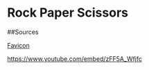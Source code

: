 # Rock Paper Scissors
##Sources

[Favicon](https://www.flaticon.com/free-icon/rock-paper-scissors_4144475#)

https://www.youtube.com/embed/zFF5A_Wfjfc
